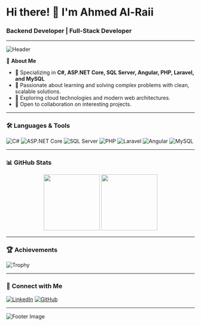 # Hi there! 👋 I'm Ahmed Al-Raii  
### Backend Developer | Full-Stack Developer  

---

![Header](https://your-image-link-here.com)

🌟 **About Me**  
- 🔧 Specializing in **C#, ASP.NET Core, SQL Server, Angular, PHP, Laravel, and MySQL**  
- 🌱 Passionate about learning and solving complex problems with clean, scalable solutions.  
- 🚀 Exploring cloud technologies and modern web architectures.  
- 🎯 Open to collaboration on interesting projects.  

---

### 🛠️ **Languages & Tools**

![C#](https://img.shields.io/badge/-C%23-239120?style=flat&logo=c-sharp&logoColor=white)
![ASP.NET Core](https://img.shields.io/badge/-ASP.NET%20Core-512BD4?style=flat&logo=dotnet&logoColor=white)
![SQL Server](https://img.shields.io/badge/-SQL%20Server-CC2927?style=flat&logo=microsoft-sql-server&logoColor=white)
![PHP](https://img.shields.io/badge/-PHP-777BB4?style=flat&logo=php&logoColor=white)
![Laravel](https://img.shields.io/badge/-Laravel-FF2D20?style=flat&logo=laravel&logoColor=white)
![Angular](https://img.shields.io/badge/-Angular-DD0031?style=flat&logo=angular&logoColor=white)
![MySQL](https://img.shields.io/badge/-MySQL-4479A1?style=flat&logo=mysql&logoColor=white)

---

### 📊 **GitHub Stats**
<div align="center">
  <img height="150em" src="https://github-readme-stats.vercel.app/api?username=YourUsername&show_icons=true&theme=radical" />
  <img height="150em" src="https://github-readme-stats.vercel.app/api/top-langs/?username=YourUsername&layout=compact&theme=radical" />
</div>

---

### 🏆 **Achievements**
![Trophy](https://github-profile-trophy.vercel.app/?username=YourUsername&theme=radical&margin-w=15)

---

### 🤝 **Connect with Me**
[![LinkedIn](https://img.shields.io/badge/-LinkedIn-blue?style=flat&logo=linkedin)](linkedin.com/in/ahmed-al-raii-14504a20b)
[![GitHub](https://img.shields.io/badge/-GitHub-black?style=flat&logo=github)](https://github.com/ahmed-alraii)

---

![Footer Image](https://your-footer-image-link.com)
